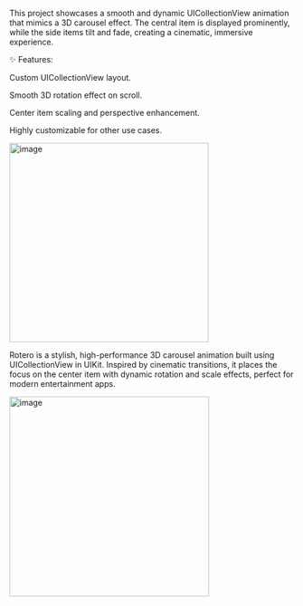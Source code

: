 This project showcases a smooth and dynamic UICollectionView animation that mimics a 3D carousel effect. The central item is displayed prominently, while the side items tilt and fade, creating a cinematic, immersive experience.

✨ Features:

Custom UICollectionView layout.

Smooth 3D rotation effect on scroll.
 
Center item scaling and perspective enhancement.

Highly customizable for other use cases.

<img width="352" alt="image" src="https://github.com/user-attachments/assets/e3d1651b-957f-4b9a-87b5-66ff3e854229" />





Rotero is a stylish, high-performance 3D carousel animation built using UICollectionView in UIKit. Inspired by cinematic transitions, it places the focus on the center item with dynamic rotation and scale effects, perfect for modern entertainment apps.



<img width="353" alt="image" src="https://github.com/user-attachments/assets/fe455c80-0e21-4e1e-9891-b3d9a56e6545" />
